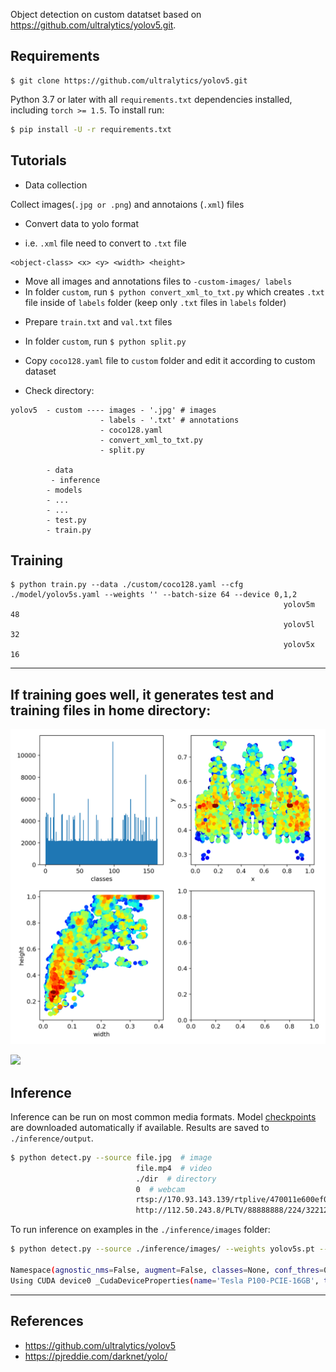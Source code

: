 Object detection on custom datatset based on https://github.com/ultralytics/yolov5.git.



## Requirements

```
$ git clone https://github.com/ultralytics/yolov5.git
```


Python 3.7 or later with all `requirements.txt` dependencies installed, including `torch >= 1.5`. To install run:
```bash
$ pip install -U -r requirements.txt
```


## Tutorials

* Data collection

Collect images(`.jpg or .png`) and annotaions (`.xml`) files

* Convert data to yolo format


- i.e. `.xml` file need to convert to `.txt` file   

```
<object-class> <x> <y> <width> <height>

```
- Move all images and annotations files to `-custom-images/ labels`
- In folder `custom`, run `$ python convert_xml_to_txt.py` which creates `.txt` file inside of `labels` folder (keep only `.txt` files in `labels` folder)

* Prepare `train.txt` and `val.txt` files
- In folder `custom`, run `$ python split.py` 

* Copy `coco128.yaml` file to `custom` folder and edit it according to custom dataset

* Check directory:

```
yolov5  - custom ---- images - '.jpg' # images
                    - labels - '.txt' # annotations
                    - coco128.yaml
                    - convert_xml_to_txt.py
                    - split.py
        
        - data
         - inference 
        - models
        - ...
        - ...
        - test.py
        - train.py
```

## Training

```
$ python train.py --data ./custom/coco128.yaml --cfg ./model/yolov5s.yaml --weights '' --batch-size 64 --device 0,1,2
                                                             yolov5m                                48
                                                             yolov5l                                32
                                                             yolov5x                                16
```

---------------------------------------------------------------------------------------------------------------------------------------------

## If training goes well, it generates test and training files in home directory:

![Screenshot](labels.png)


<img src="https://user-images.githubusercontent.com/26833433/84186698-c4d54d00-aa45-11ea-9bde-c632c1230ccd.png" width="900">


## Inference

Inference can be run on most common media formats. Model [checkpoints](https://drive.google.com/open?id=1Drs_Aiu7xx6S-ix95f9kNsA6ueKRpN2J) are downloaded automatically if available. Results are saved to `./inference/output`.
```bash
$ python detect.py --source file.jpg  # image 
                            file.mp4  # video
                            ./dir  # directory
                            0  # webcam
                            rtsp://170.93.143.139/rtplive/470011e600ef003a004ee33696235daa  # rtsp stream
                            http://112.50.243.8/PLTV/88888888/224/3221225900/1.m3u8  # http stream
```



To run inference on examples in the `./inference/images` folder:

```bash
$ python detect.py --source ./inference/images/ --weights yolov5s.pt --conf 0.4 --iou o.5 --device 0,1,2

Namespace(agnostic_nms=False, augment=False, classes=None, conf_thres=0.4, device='', fourcc='mp4v', half=False, img_size=640, iou_thres=0.5, output='inference/output', save_txt=False, source='./inference/images/', view_img=False, weights='yolov5s.pt')
Using CUDA device0 _CudaDeviceProperties(name='Tesla P100-PCIE-16GB', total_memory=16280MB)
```
---------------------------------------------------------------------------------------------------------------------------------------------------
## References
- https://github.com/ultralytics/yolov5
- https://pjreddie.com/darknet/yolo/


